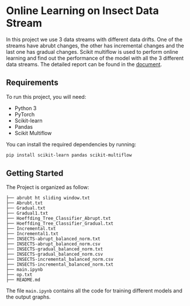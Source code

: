 # Online Learning on Insect Data Stream

In this project we use 3 data streams with different data drifts. One of the streams have abrubt changes, the other has incremental changes and the last one has gradual changes. Scikit multiflow is used to perform online learning and find out the performance of the model with all the 3 different data streams. The detailed report can be found in the [document](./CSI5155%20Machine%20Learning%20Assignment%204.pdf).

## Requirements

To run this project, you will need:

- Python 3
- PyTorch
- Scikit-learn
- Pandas
- Scikit Multiflow

You can install the required dependencies by running:

```bash
pip install scikit-learn pandas scikit-multiflow
```

## Getting Started

The Project is organized as follow:
```
├── abrubt ht sliding window.txt
├── Abrubt.txt
├── Gradual.txt
├── Gradual1.txt
├── Hoeffding_Tree_Classifier_Abrupt.txt
├── Hoeffding_Tree_Classifier_Gradual.txt
├── Incremental.txt
├── Incremental1.txt
├── INSECTS-abrupt_balanced_norm.txt
├── INSECTS-abrupt_balanced_norm.csv
├── INSECTS-gradual_balanced_norm.txt
├── INSECTS-gradual_balanced_norm.csv
├── INSECTS-incremental_balanced_norm.csv
├── INSECTS-incremental_balanced_norm.txt
├── main.ipynb
├── op.txt
├── README.md
```

The file `main.ipynb` contains all the code for training different models and the output graphs.